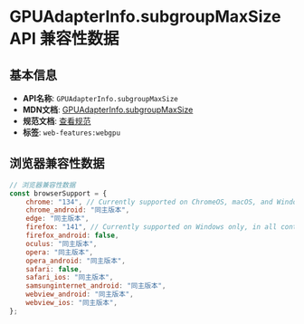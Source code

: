 # GPUAdapterInfo.subgroupMaxSize API 兼容性数据

## 基本信息

- **API名称**: `GPUAdapterInfo.subgroupMaxSize`
- **MDN文档**: [GPUAdapterInfo.subgroupMaxSize](https://developer.mozilla.org/docs/Web/API/GPUAdapterInfo/subgroupMaxSize)
- **规范文档**: [查看规范](https://gpuweb.github.io/gpuweb/#dom-gpuadapterinfo-subgroupmaxsize)
- **标签**: `web-features:webgpu`

## 浏览器兼容性数据

```javascript
// 浏览器兼容性数据
const browserSupport = {
    chrome: "134", // Currently supported on ChromeOS, macOS, and Windows only.,
    chrome_android: "同主版本",
    edge: "同主版本",
    firefox: "141", // Currently supported on Windows only, in all contexts except for service workers.,
    firefox_android: false,
    oculus: "同主版本",
    opera: "同主版本",
    opera_android: "同主版本",
    safari: false,
    safari_ios: "同主版本",
    samsunginternet_android: "同主版本",
    webview_android: "同主版本",
    webview_ios: "同主版本",
};

```

